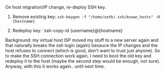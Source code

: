 On host migration/IP change, re-deploy SSH key.

1. Remove existing key:
`ssh-keygen -f "/home/seth/.ssh/known_hosts" -R {hostname}`

2. Redeploy key:
`ssh-copy-id {username}@{hostname}

Background: my virtual host ISP moved my stuff to a new server again and that naturally breaks the ssh login (again) 
besauce the IP changes and the host refuses to connect (which is good, don't want to trust just anyone). So to make
the SSH connection work again, I need to boot the old key and redeploy it to the host (maybe the second step would 
be enough, not sure). Anyway, with this it works again.. until next time.
